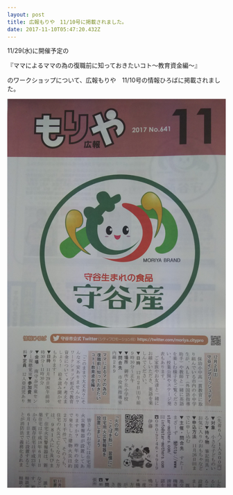 ```yaml
---
layout: post
title: 広報もりや　11/10号に掲載されました。
date: 2017-11-10T05:47:20.432Z
---
```

11/29(水)に開催予定の 

『ママによるママの為の復職前に知っておきたいコト～教育資金編～』

のワークショップについて、広報もりや　11/10号の情報ひろばに掲載されました。

![null](/images/uploads/20171110-f2b443742de48302a4f9003926b09c5b8abd2bc40c43e5ff19afa3004df7df85.jpg)
